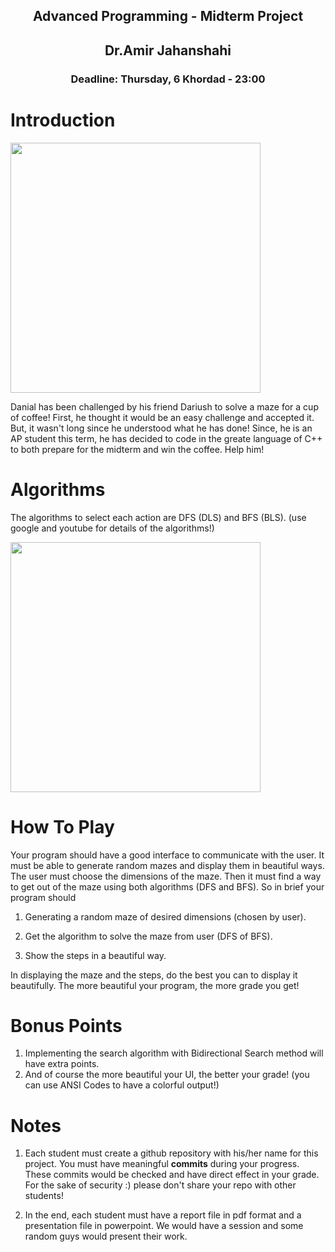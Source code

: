<center>
</h1>
<h2>
Advanced Programming - Midterm Project
</h2>
<h2>
Dr.Amir Jahanshahi
</h2>
<h3>
Deadline: Thursday, 6 Khordad - 23:00
</center>
  
# Introduction

<img src="stuff/f1.jpg" width="400" class="center" />

Danial has been challenged by his friend Dariush to solve a maze for a cup of coffee! First, he thought it would be an easy challenge and accepted it. But, it wasn't long since he understood what he has done! Since, he is an AP student this term, he has decided to code in the greate language of C++ to both prepare for the midterm and win the coffee. Help him!

# Algorithms

The algorithms to select each action are DFS (DLS) and BFS (BLS). (use google and youtube for details of the algorithms!)

<img src="stuff/f2.png" width="400" class="center" />


# How To Play

Your program should have a good interface to communicate with the user. It must be able to generate random mazes and display them in beautiful ways. The user must choose the dimensions of the maze. Then it must find a way to get out of the maze using both algorithms (DFS and BFS). So in brief your program should

  1. Generating a random maze of desired dimensions (chosen by user).

  2. Get the algorithm to solve the maze from user (DFS of BFS).

  3. Show the steps in a beautiful way.
   
In displaying the maze and the steps, do the best you can to display it beautifully. The more beautiful your program, the more grade you get!


# Bonus Points

1.  Implementing the search algorithm with Bidirectional Search method will have extra points.
2.  And of course the more beautiful your UI, the better your grade! (you can use ANSI Codes to have a colorful output!)

# Notes
1.  Each student must create a github repository with his/her name for this project. You must have meaningful **commits** during your progress. These commits would be checked and have direct effect in your grade. For the sake of security :) please don't share your repo with other students!

2. In the end, each student must have a report file in pdf format and a presentation file in powerpoint. We would have a session and some random guys would present their work.
